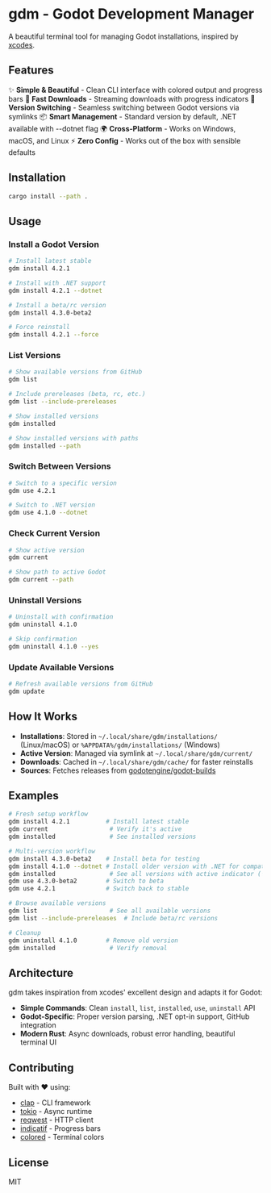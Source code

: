 # gdm - Godot Development Manager

A beautiful terminal tool for managing Godot installations, inspired by [xcodes](https://github.com/XcodesOrg/xcodes).

## Features

✨ **Simple & Beautiful** - Clean CLI interface with colored output and progress bars
🚀 **Fast Downloads** - Streaming downloads with progress indicators
🔄 **Version Switching** - Seamless switching between Godot versions via symlinks
📦 **Smart Management** - Standard version by default, .NET available with --dotnet flag
🌍 **Cross-Platform** - Works on Windows, macOS, and Linux
⚡ **Zero Config** - Works out of the box with sensible defaults

## Installation

```bash
cargo install --path .
```

## Usage

### Install a Godot Version

```bash
# Install latest stable
gdm install 4.2.1

# Install with .NET support
gdm install 4.2.1 --dotnet

# Install a beta/rc version
gdm install 4.3.0-beta2

# Force reinstall
gdm install 4.2.1 --force
```

### List Versions

```bash
# Show available versions from GitHub
gdm list

# Include prereleases (beta, rc, etc.)
gdm list --include-prereleases

# Show installed versions
gdm installed

# Show installed versions with paths
gdm installed --path
```

### Switch Between Versions

```bash
# Switch to a specific version
gdm use 4.2.1

# Switch to .NET version
gdm use 4.1.0 --dotnet
```

### Check Current Version

```bash
# Show active version
gdm current

# Show path to active Godot
gdm current --path
```

### Uninstall Versions

```bash
# Uninstall with confirmation
gdm uninstall 4.1.0

# Skip confirmation
gdm uninstall 4.1.0 --yes
```

### Update Available Versions

```bash
# Refresh available versions from GitHub
gdm update
```

## How It Works

- **Installations**: Stored in `~/.local/share/gdm/installations/` (Linux/macOS) or `%APPDATA%/gdm/installations/` (Windows)
- **Active Version**: Managed via symlink at `~/.local/share/gdm/current/`
- **Downloads**: Cached in `~/.local/share/gdm/cache/` for faster reinstalls
- **Sources**: Fetches releases from [godotengine/godot-builds](https://github.com/godotengine/godot-builds)

## Examples

```bash
# Fresh setup workflow
gdm install 4.2.1          # Install latest stable
gdm current                 # Verify it's active
gdm installed               # See installed versions

# Multi-version workflow
gdm install 4.3.0-beta2    # Install beta for testing
gdm install 4.1.0 --dotnet # Install older version with .NET for compatibility
gdm installed               # See all versions with active indicator (★)
gdm use 4.3.0-beta2        # Switch to beta
gdm use 4.2.1              # Switch back to stable

# Browse available versions
gdm list                    # See all available versions
gdm list --include-prereleases  # Include beta/rc versions

# Cleanup
gdm uninstall 4.1.0        # Remove old version
gdm installed               # Verify removal
```

## Architecture

gdm takes inspiration from xcodes' excellent design and adapts it for Godot:

- **Simple Commands**: Clean `install`, `list`, `installed`, `use`, `uninstall` API
- **Godot-Specific**: Proper version parsing, .NET opt-in support, GitHub integration  
- **Modern Rust**: Async downloads, robust error handling, beautiful terminal UI

## Contributing

Built with ❤️ using:
- [clap](https://github.com/clap-rs/clap) - CLI framework
- [tokio](https://tokio.rs/) - Async runtime
- [reqwest](https://github.com/seanmonstar/reqwest) - HTTP client
- [indicatif](https://github.com/console-rs/indicatif) - Progress bars
- [colored](https://github.com/mackwic/colored) - Terminal colors

## License

MIT
